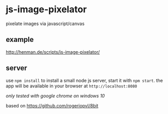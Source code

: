 # js-image-pixelator
pixelate images via javascript/canvas

## example

http://henman.de/scripts/js-image-pixelator/

## server

use `npm install` to install a small node js server, start it with `npm start`. the app will be available in your browser at `http://localhost:8080`



_only tested with google chrome on windows 10_

based on https://github.com/rogeriopvl/8bit